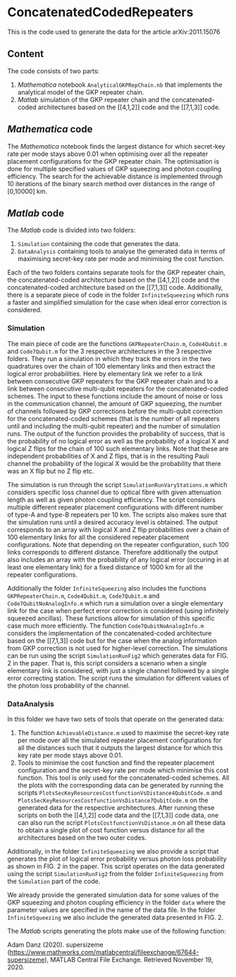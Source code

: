 # ConcatenatedCodedRepeaters

This is the code used to generate the data for the article arXiv:2011.15076

## Content
The code consists of two parts:

1. *Mathematica* notebook `AnalyticalGKPRepChain.nb` that implements the analytical model of the GKP repeater chain.
2.  *Matlab* simulation of the GKP repeater chain and the concatenated-coded architectures based on the [[4,1,2]] code and the [[7,1,3]] code.

## *Mathematica* code

The *Mathematica* notebook finds the largest distance for which secret-key rate per mode stays above 0.01 when optimising over all the repeater placement configurations for the GKP repeater chain. The optimisation is done for multiple specified values of GKP squeezing and photon coupling efficiency. The search for the achievable distance is implemented through 10 iterations of the binary search method over distances in the range of [0,10000] km.

## *Matlab* code

The *Matlab* code is divided into two folders:

1. `Simulation` containing the code that generates the data.
2.  `DataAnalysis` containing tools to analyse the generated data in terms of maximising secret-key rate per mode and minimising the cost function.

Each of the two folders contains separate tools for the GKP repeater chain, the concatenated-coded architecture based on the [[4,1,2]] code and the concatenated-coded architecture based on the [[7,1,3]] code. Additionally, there is a separate piece of code in the folder `InfiniteSqueezing` which runs a faster and simplified simulation for the case when ideal error correction is considered.

### Simulation

The main piece of code are the functions `GKPRepeaterChain.m`, `Code4Qubit.m` and `Code7Qubit.m` for the 3 respective architectures in the 3 respective folders. They run a simulation in which they track the errors in the two quadratures over the chain of 100 elementary links and then extract the logical error probabilities. Here by elementary link we refer to a link between consecutive GKP repeaters for the GKP repeater chain and to a link between consecutive multi-qubit repeaters for the concatenated-coded schemes. The input to these functions include the amount of noise or loss in the communication channel, the amount of GKP squeezing, the number of channels followed by GKP corrections before the multi-qubit correction for the concatenated-coded schemes (that is the number of all repeaters until and including the multi-qubit repeater) and the number of simulation runs. The output of the function provides the probability of success, that is the probability of no logical error as well as the probability of a logical X and logical Z flips for the chain of 100 such elementary links. Note that these are independent probabilities of X and Z flips, that is in the resulting Pauli channel the probability of the logical X would be the probability that there was an X flip but no Z flip etc.

The simulation is run through the script `SimulationRunVaryStations.m` which considers specific loss channel due to optical fibre with given attenuation length as well as given photon coupling efficiency. The script considers multiple different repeater placement configurations with different number of type-A and type-B repeaters per 10 km. The scripts also makes sure that the simulation runs until a desired accuracy level is obtained. The output corresponds to an array with logical X and Z flip probabilities over a chain of 100 elementary links for all the considered repeater placement configurations. Note that depending on the repeater configuration, such 100 links corresponds to different distance. Therefore additionally the output also includes an array with the probability of any logical error (occuring in at least one elementary link) for a fixed distance of 1000 km for all the repeater configurations.

Additionally the folder `InfiniteSqueezing` also includes the functions `GKPRepeaterChain.m`, `Code4Qubit.m`, `Code7Qubit.m` and `Code7QubitNoAnalogInfo.m` which run a simulation over a single elementary link for the case when perfect error correction is considered (using infinitely squeezed ancillas). These functions allow for simulation of this specific case much more efficiently. The function `Code7QubitNoAnalogInfo.m` considers the implementation of the concatenated-coded architecture based on the [[7,1,3]] code but for the case when the analog information from GKP correction is not used for higher-level correction. The simulations can be run using the script `SimulationRunFig2` which generates data for FIG. 2 in the paper. That is, this script considers a scenario when a single elementary link is considered, with just a single channel followed by a single error correcting station. The script runs the simulation for different values of the photon loss probability of the channel. 


### DataAnalysis

In this folder we have two sets of tools that operate on the generated data:

1. The function `AchievableDistance.m` used to maximise the secret-key rate per mode over all the simulated repeater placement configurations for all the distances such that it outputs the largest distance for which this key rate per mode stays above 0.01.
2. Tools to minimise the cost function and find the repeater placement configuration and the secret-key rate per mode which minimise this cost function. This tool is only used for the concatenated-coded schemes. All the plots with the corresponding data can be generated by running the scripts `PlotsSecKeyResourcesCostfunctionVsDistance4QubitCode.m` and `PlotsSecKeyResourcesCostfunctionVsDistance7QubitCode.m` on the generated data for the respective architectures. After running these scripts on both the [[4,1,2]] code data and the [[7,1,3]] code data, one can also run the script `PlotsCostfunctionVsDistance.m` on all these data to obtain a single plot of cost function versus distance for all the architectures based on the two outer codes.

Additionally, in the folder `InfiniteSqueezing` we also provide a script that generates the plot of logical error probability versus photon loss probability as shown in FIG. 2 in the paper. This script operates on the data generated using the script `SimulationRunFig2` from the folder `InfiniteSqueezing` from the `Simulation` part of the code.

We already provide the generated simulation data for some values of the GKP squeezing and photon coupling efficiency in the folder `data` where the parameter values are specified in the name of the data file. In the folder `InfiniteSqueezing` we also include the generated data presented in FIG. 2.

The *Matlab* scripts generating the plots make use of the following function:

Adam Danz (2020). supersizeme (https://www.mathworks.com/matlabcentral/fileexchange/67644-supersizeme), MATLAB Central File Exchange. Retrieved November 19, 2020.
 